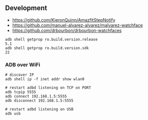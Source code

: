## Development

* https://github.com/KieronQuinn/AmazfitStepNotify
* https://github.com/manuel-alvarez-alvarez/malvarez-watchface
* https://github.com/drbourbon/drbourbon-watchfaces

```
adb shell getprop ro.build.version.release
5.1
adb shell getprop ro.build.version.sdk
22
```

### ADB over WiFi

```
# discover IP
adb shell ip -f inet addr show wlan0

# restart adbd listening on TCP on PORT
adb tcpip 5555
adb connect 192.168.1.5:5555
adb disconnect 192.168.1.5:5555

# restart adbd listening on USB
adb usb
```
